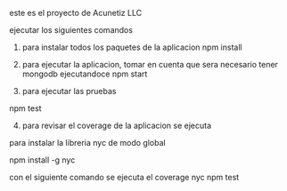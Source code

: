 este es el proyecto de Acunetiz LLC

ejecutar los siguientes comandos

1) para instalar todos los paquetes de la aplicacion
npm install

2) para ejecutar la aplicacion, tomar en cuenta que sera necesario tener mongodb ejecutandoce
npm start

3) para ejecutar las pruebas

npm test

4) para revisar el coverage de la aplicacion se ejecuta 

para instalar la libreria nyc de modo global 
 
npm install -g nyc 

con el siguiente comando se ejecuta el coverage
nyc npm test